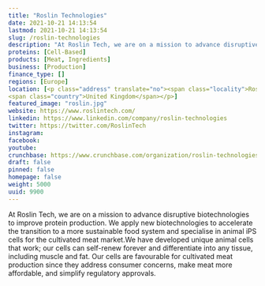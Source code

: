 ```yaml
---
title: "Roslin Technologies"
date: 2021-10-21 14:13:54
lastmod: 2021-10-21 14:13:54
slug: /roslin-technologies
description: "At Roslin Tech, we are on a mission to advance disruptive biotechnologies to improve protein production. We apply new biotechnologies to accelerate the transition to a more sustainable food system and specialise in animal iPS cells for the cultivated meat market.We have developed unique animal cells that work; our cells can self-renew forever and differentiate into any tissue, including muscle and fat. Our cells are favourable for cultivated meat production since they address consumer concerns, make meat more affordable, and simplify regulatory approvals."
proteins: [Cell-Based]
products: [Meat, Ingredients]
business: [Production]
finance_type: []
regions: [Europe]
location: [<p class="address" translate="no"><span class="locality">Roslin</span><br>
<span class="country">United Kingdom</span></p>]
featured_image: "roslin.jpg"
website: https://www.roslintech.com/
linkedin: https://www.linkedin.com/company/roslin-technologies
twitter: https://twitter.com/RoslinTech
instagram: 
facebook: 
youtube: 
crunchbase: https://www.crunchbase.com/organization/roslin-technologies
draft: false
pinned: false
homepage: false
weight: 5000
uuid: 9900
---
```

At Roslin Tech, we are on a mission to advance disruptive biotechnologies to improve protein production. We apply new biotechnologies to accelerate the transition to a more sustainable food system and specialise in animal iPS cells for the cultivated meat market.We have developed unique animal cells that work; our cells can self-renew forever and differentiate into any tissue, including muscle and fat. Our cells are favourable for cultivated meat production since they address consumer concerns, make meat more affordable, and simplify regulatory approvals.
